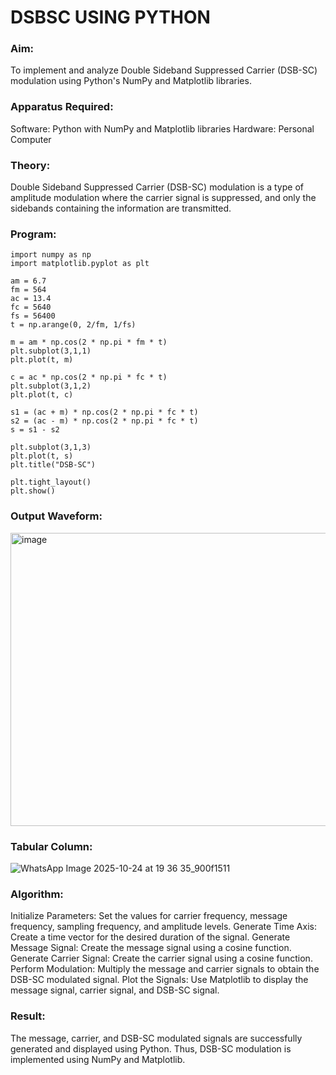 # DSBSC USING PYTHON

### Aim:
To implement and analyze Double Sideband Suppressed Carrier (DSB-SC) modulation using Python's NumPy and Matplotlib libraries.

### Apparatus Required:
Software: Python with NumPy and Matplotlib libraries
Hardware: Personal Computer

### Theory:
Double Sideband Suppressed Carrier (DSB-SC) modulation is a type of amplitude modulation where the carrier signal is suppressed, and only the sidebands containing the information are transmitted.

### Program:
```
import numpy as np
import matplotlib.pyplot as plt

am = 6.7
fm = 564
ac = 13.4
fc = 5640
fs = 56400
t = np.arange(0, 2/fm, 1/fs)

m = am * np.cos(2 * np.pi * fm * t)
plt.subplot(3,1,1)
plt.plot(t, m)

c = ac * np.cos(2 * np.pi * fc * t)
plt.subplot(3,1,2)
plt.plot(t, c)

s1 = (ac + m) * np.cos(2 * np.pi * fc * t)
s2 = (ac - m) * np.cos(2 * np.pi * fc * t)
s = s1 - s2

plt.subplot(3,1,3)
plt.plot(t, s)
plt.title("DSB-SC")

plt.tight_layout()
plt.show()
```

### Output Waveform:
<img width="630" height="469" alt="image" src="https://github.com/user-attachments/assets/2c30b256-ff36-49cf-b71e-8cf7f946e4cc" />



### Tabular Column:
![WhatsApp Image 2025-10-24 at 19 36 35_900f1511](https://github.com/user-attachments/assets/031f2bc8-9218-4494-9018-9b6dc941085f)


### Algorithm:
Initialize Parameters:
Set the values for carrier frequency, message frequency, sampling frequency, and amplitude levels.
Generate Time Axis:
Create a time vector for the desired duration of the signal.
Generate Message Signal:
Create the message signal using a cosine function.
Generate Carrier Signal:
Create the carrier signal using a cosine function.
Perform Modulation:
Multiply the message and carrier signals to obtain the DSB-SC modulated signal.
Plot the Signals:
Use Matplotlib to display the message signal, carrier signal, and DSB-SC signal.

### Result:
The message, carrier, and DSB-SC modulated signals are successfully generated and displayed using Python.
Thus, DSB-SC modulation is implemented using NumPy and Matplotlib.
